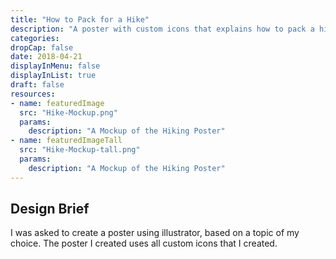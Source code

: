 ```yaml
---
title: "How to Pack for a Hike"
description: "A poster with custom icons that explains how to pack a hiking pack"
categories:
dropCap: false
date: 2018-04-21
displayInMenu: false
displayInList: true
draft: false
resources:
- name: featuredImage
  src: "Hike-Mockup.png"
  params:
    description: "A Mockup of the Hiking Poster"
- name: featuredImageTall
  src: "Hike-Mockup-tall.png"
  params:
    description: "A Mockup of the Hiking Poster"
---
```


## Design Brief
I was asked to create a poster using illustrator, based on a topic of my choice. The poster I created uses all custom icons that I created.